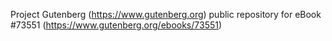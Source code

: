 Project Gutenberg (https://www.gutenberg.org) public repository for eBook #73551 (https://www.gutenberg.org/ebooks/73551)
